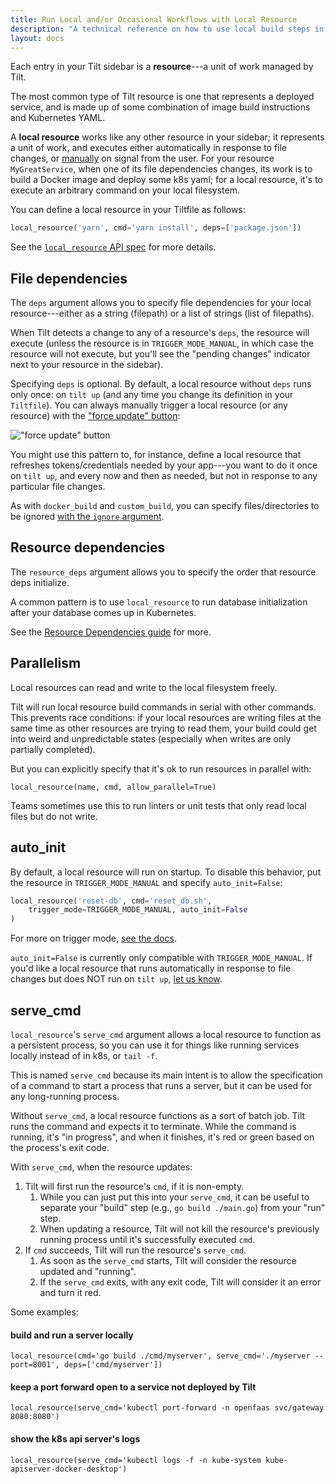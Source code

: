 ```yaml
---
title: Run Local and/or Occasional Workflows with Local Resource
description: "A technical reference on how to use local build steps in your Tiltfile"
layout: docs
---
```

Each entry in your Tilt sidebar is a **resource**---a unit of work managed by Tilt. 

The most common type of Tilt resource is one that represents a deployed service, and is made up of
some combination of image build instructions and Kubernetes YAML.

A **local resource** works like any other resource in your sidebar; it
represents a unit of work, and executes either automatically in response to file
changes, or [manually](https://docs.tilt.dev/manual_update_control.html) on
signal from the user. For your resource `MyGreatService`, when one of its file
dependencies changes, its work is to build a Docker image and deploy some k8s
yaml; for a local resource, it's to execute an arbitrary command on your local
filesystem.

You can define a local resource in your Tiltfile as follows:
```python
local_resource('yarn', cmd='yarn install', deps=['package.json'])
```

See the [`local_resource` API spec](api.html#api.local_resource) for more details.

## File dependencies
The `deps` argument allows you to specify file dependencies for your local
resource---either as a string (filepath) or a list of strings (list of filepaths).

When Tilt detects a change to any of a resource's `deps`, the resource will execute
(unless the resource is in `TRIGGER_MODE_MANUAL`, in which case the resource will not
execute, but you'll see the "pending changes" indicator next to your resource in the sidebar).

Specifying `deps` is optional. By default, a local resource without `deps` runs only once:
on `tilt up` (and any time you change its definition in your `Tiltfile`). You can
always manually trigger a local resource (or any resource) with the ["force update" button](https://blog.tilt.dev/2019/11/14/force-update.html):

!["force update" button](assets/img/force-update-button.png)

You might use this pattern to, for instance, define a local resource that refreshes tokens/credentials
needed by your app---you want to do it once on `tilt up`, and every now and then as needed,
but not in response to any particular file changes.

As with `docker_build` and `custom_build`, you can specify files/directories to be
ignored [with the `ignore` argument](http://tilt.dev/2019/06/07/better-monorepo-container-builds-with-context-filters.html).

## Resource dependencies

The `resource_deps` argument allows you to specify the order that resource deps initialize.

A common pattern is to use `local_resource` to run database initialization after
your database comes up in Kubernetes.

See the [Resource Dependencies guide](resource_dependencies.html) for more.

## Parallelism

Local resources can read and write to the local filesystem freely. 

Tilt will run local resource build commands in serial with other commands.  This
prevents race conditions: if your local resources are writing files at the same
time as other resources are trying to read them, your build could get into weird
and unpredictable states (especially when writes are only partially completed).

But you can explicitly specify that it's ok to run resources in parallel with:

```
local_resource(name, cmd, allow_parallel=True)
```

Teams sometimes use this to run linters or unit tests that only read local files
but do not write.

## auto_init

By default, a local resource will run on startup. To disable this behavior, put the
resource in `TRIGGER_MODE_MANUAL` and specify `auto_init=False`:
```python
local_resource('reset-db', cmd='reset_db.sh',
    trigger_mode=TRIGGER_MODE_MANUAL, auto_init=False
)
```

For more on trigger mode, [see the docs](https://docs.tilt.dev/manual_update_control.html).

`auto_init=False` is currently only compatible with `TRIGGER_MODE_MANUAL`. If
you'd like a local resource that runs automatically in response to file changes
but does NOT run on `tilt up`, [let us know](https://tilt.dev/contact).

## serve_cmd

`local_resource`'s `serve_cmd` argument allows a local resource to function as a
persistent process, so you can use it for things like running services locally
instead of in k8s, or `tail -f`.

This is named `serve_cmd` because its main intent is to allow the specification
of a command to start a process that runs a server, but it can be used for any
long-running process.

Without `serve_cmd`, a local resource functions as a sort of batch job. Tilt runs
the command and expects it to terminate. While the command is running, it's
"in progress", and when it finishes, it's red or green based on the process's
exit code.

With `serve_cmd`, when the resource updates:
1. Tilt will first run the resource's `cmd`, if it is non-empty.
   1. While you can just put this into your `serve_cmd`, it can be useful to
      separate your "build" step (e.g., `go build ./main.go`) from your "run" step.
   2. When updating a resource, Tilt will not kill the resource's previously
      running process until it's successfully executed `cmd`.
2. If `cmd` succeeds, Tilt will run the resource's `serve_cmd`.
   1. As soon as the `serve_cmd` starts, Tilt will consider the resource updated
      and "running".
   2. If the `serve_cmd` exits, with any exit code, Tilt will consider it an error
      and turn it red.

Some examples:

#### build and run a server locally
``local_resource(cmd='go build ./cmd/myserver', serve_cmd='./myserver --port=8001', deps=['cmd/myserver'])``

#### keep a port forward open to a service not deployed by Tilt
``local_resource(serve_cmd='kubectl port-forward -n openfaas svc/gateway 8080:8080')``

#### show the k8s api server's logs
``local_resource(serve_cmd='kubectl logs -f -n kube-system kube-apiserver-docker-desktop')``
